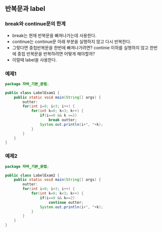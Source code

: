 ## 반복문과 label

### break와 continue문의 한계

- break는 현재 반복문을 빠져나가는데 사용한다.
- continue는 continue문 아래 부분을 실행하지 않고 다시 반복한다.
- 그렇다면 중첩반복문을 한번에 빠져나가려면? continie 이하를 실행하지 않고 한번에 중첩 반복문을 반복하려면 어떻게 해야할까?
- 이럴때 label을 사용한다.

### 예제1

```java
package 자바_기본_문법;

public class LabelExam1 {
    public static void main(String[] args) {
        outter:
        for(int i=0; i<3; i++) {
            for(int k=0; k<3; k++) {
                if(i==0 && k ==2)
                    break outter;
                System.out.println(i+", "+k);
            }
        }
    }
}
```

### 예제2

```java
package 자바_기본_문법;

public class LabelExam2 {
    public static void main(String[] args) {
        outter:
        for(int i=0; i<3; i++) {
            for(int k=0; k<3; k++) {
                if(i==0 && k==2)
                    continue outter;
                System.out.println(i+", "+k);
            }
        }
    }
}
```